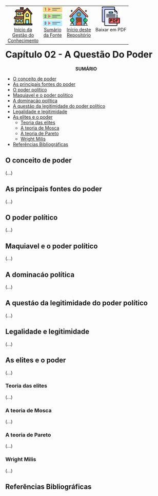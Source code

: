 <table align="right" border="0">
  <tr>
    <td align="center" valign="top">
      <a href="https://github.com/dnlclaudino/gestao-do-conhecimento#readme">
        <img src="https://github.com/dnlclaudino/imagens/blob/master/icones/casa3.png?raw=true" heigh="60" width="60"><br>Início da <br>Gestão do <br>Conhecimento
      </a>
    </td>
    <td align="center" valign="top">
      <a href="./README.md">
        <img src="https://github.com/dnlclaudino/imagens/blob/master/icones/sumario.png?raw=true" heigh="60" width="60"><br>Sumário<br>da Fonte
      </a>
    </td>
    <td align="center" valign="top">
      <a href="../README.md">
        <img src="https://github.com/dnlclaudino/imagens/blob/master/icones/casa2.png?raw=true" heigh="60" width="60"><br>Início deste <br>Repositório
      </a>
    </td>
    <td align="center" valign="top">
        <img src="https://github.com/dnlclaudino/imagens/blob/master/icones-aplicativos/pdf/pdf.png?raw=true" heigh="60" width="60"><br>Baixar em PDF
    </td>
  </tr>
</table><br><br><br><br><br>

# Capítulo 02 - A Questão Do Poder

<center><b>SUMÁRIO</b></center>

<!-- TOC updateonsave:false-->

- [O conceito de poder](#o-conceito-de-poder)
- [As principais fontes do poder](#as-principais-fontes-do-poder)
- [O poder político](#o-poder-político)
- [Maquiavel e o poder político](#maquiavel-e-o-poder-político)
- [A dominacáo política](#a-dominacáo-política)
- [A questáo da legitimidade do poder político](#a-questáo-da-legitimidade-do-poder-político)
- [Legalidade e legitimidade](#legalidade-e-legitimidade)
- [As elites e o poder](#as-elites-e-o-poder)
    - [Teoria das elites](#teoria-das-elites)
    - [A teoria de Mosca](#a-teoria-de-mosca)
    - [A teoria de Pareto](#a-teoria-de-pareto)
    - [Wright Milis](#wright-milis)
- [Referências Bibliográficas](#referências-bibliográficas)

<!-- /TOC -->

## O conceito de poder

(...)

## As principais fontes do poder

(...)

## O poder político

(...)

## Maquiavel e o poder político

(...)

## A dominacáo política

(...)

## A questáo da legitimidade do poder político

(...)

## Legalidade e legitimidade

(...)

## As elites e o poder

(...)

### Teoria das elites

(...)

### A teoria de Mosca

(...)

### A teoria de Pareto

(...)

### Wright Milis

(...)

## Referências Bibliográficas